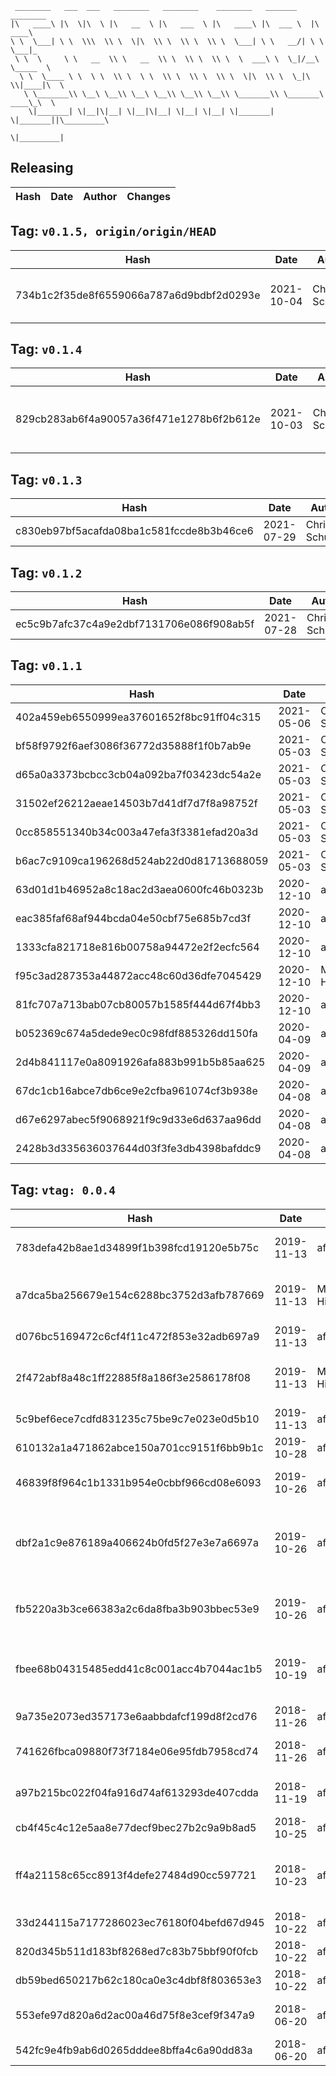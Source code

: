 ```
 ________   ___  ___   ________   ________    ________   _______    ________      
|\   ____\ |\  \|\  \ |\   __  \ |\   ___  \ |\   ____\ |\  ___ \  |\   ____\     
\ \  \___| \ \  \\\  \\ \  \|\  \\ \  \\ \  \\ \  \___| \ \   __/| \ \  \___|_    
 \ \  \     \ \   __  \\ \   __  \\ \  \\ \  \\ \  \  ___\ \  \_|/__\ \_____  \   
  \ \  \____ \ \  \ \  \\ \  \ \  \\ \  \\ \  \\ \  \|\  \\ \  \_|\ \\|____|\  \  
   \ \_______\\ \__\ \__\\ \__\ \__\\ \__\\ \__\\ \_______\\ \_______\ ____\_\  \ 
    \|_______| \|__|\|__| \|__|\|__| \|__| \|__| \|_______| \|_______||\_________\
                                                                      \|_________|
```

## Releasing
| Hash | Date | Author | Changes |
|------|------|--------|---------|


 ## Tag: `v0.1.5, origin/origin/HEAD`
| Hash | Date | Author | Changes |
|------|------|--------|---------|
| 734b1c2f35de8f6559066a787a6d9bdbf2d0293e | 2021-10-04 | Chris Schubert | Code cleanup and refactoring |


 ## Tag: `v0.1.4`
| Hash | Date | Author | Changes |
|------|------|--------|---------|
| 829cb283ab6f4a90057a36f471e1278b6f2b612e | 2021-10-03 | Chris Schubert | Organizing Appalachia packages for package management |


 ## Tag: `v0.1.3`
| Hash | Date | Author | Changes |
|------|------|--------|---------|
| c830eb97bf5acafda08ba1c581fccde8b3b46ce6 | 2021-07-29 | Chris Schubert | Updates |


 ## Tag: `v0.1.2`
| Hash | Date | Author | Changes |
|------|------|--------|---------|
| ec5c9b7afc37c4a9e2dbf7131706e086f908ab5f | 2021-07-28 | Chris Schubert | updates |


 ## Tag: `v0.1.1`
| Hash | Date | Author | Changes |
|------|------|--------|---------|
| 402a459eb6550999ea37601652f8bc91ff04c315 | 2021-05-06 | Chris Schubert | Updating assembly definition |
| bf58f9792f6aef3086f36772d35888f1f0b7ab9e | 2021-05-03 | Chris Schubert | Merge branch 'master' of https://github.com/AppalachiaInteractive/com.appalachia.unity3d.utility.hapki.interpolation |
| d65a0a3373bcbcc3cb04a092ba7f03423dc54a2e | 2021-05-03 | Chris Schubert | Removing modification tracking |
| 31502ef26212aeae14503b7d41df7d7f8a98752f | 2021-05-03 | Chris Schubert | Update README.md |
| 0cc858551340b34c003a47efa3f3381efad20a3d | 2021-05-03 | Chris Schubert | Update README.md |
| b6ac7c9109ca196268d524ab22d0d81713688059 | 2021-05-03 | Chris Schubert | Refactoring into Appalachia style project |
| 63d01d1b46952a8c18ac2d3aea0600fc46b0323b | 2020-12-10 | afterwise | Add tracing diagnostic |
| eac385faf68af944bcda04e50cbf75e685b7cd3f | 2020-12-10 | afterwise | Explicit interpolation start value |
| 1333cfa821718e816b00758a94472e2f2ecfc564 | 2020-12-10 | afterwise | Syntax interface tweak |
| f95c3ad287353a44872acc48c60d36dfe7045429 | 2020-12-10 | Malte Hildingsson | Merge pull request #3 from Hapki/feature/fixed32 |
| 81fc707a713bab07cb80057b1585f444d67f4bb3 | 2020-12-10 | afterwise | Avoid overflows |
| b052369c674a5dede9ec0c98fdf885326dd150fa | 2020-04-09 | afterwise | Add more constants |
| 2d4b841117e0a8091926afa883b991b5b85aa625 | 2020-04-09 | afterwise | Add RoundToInt, constants |
| 67dc1cb16abce7db6ce9e2cfba961074cf3b938e | 2020-04-08 | afterwise | Fix another typo |
| d67e6297abec5f9068921f9c9d33e6d637aa96dd | 2020-04-08 | afterwise | Fix typos |
| 2428b3d335636037644d03f3fe3db4398bafddc9 | 2020-04-08 | afterwise | Add Fixed32 |


 ## Tag: `vtag: 0.0.4`
| Hash | Date | Author | Changes |
|------|------|--------|---------|
| 783defa42b8ae1d34899f1b398fcd19120e5b75c | 2019-11-13 | afterwise | Bump package version |
| a7dca5ba256679e154c6288bc3752d3afb787669 | 2019-11-13 | Malte Hildingsson | Merge pull request #2 from Hapki/tweaks |
| d076bc5169472c6cf4f11c472f853e32adb697a9 | 2019-11-13 | afterwise | Tweaks |
| 2f472abf8a48c1ff22885f8a186f3e2586178f08 | 2019-11-13 | Malte Hildingsson | Merge pull request #1 from Hapki/tweaks |
| 5c9bef6ece7cdfd831235c75be9c7e023e0d5b10 | 2019-11-13 | afterwise | Tweaks |
| 610132a1a471862abce150a701cc9151f6bb9b1c | 2019-10-28 | afterwise | Named tuple members |
| 46839f8f964c1b1331b954e0cbbf966cd08e6093 | 2019-10-26 | afterwise | Add timeline as a dependency |
| dbf2a1c9e876189a406624b0fd5f27e3e7a6697a | 2019-10-26 | afterwise | Separate code into standardized Runtime and Editor directories |
| fb5220a3b3ce66383a2c6da8fba3b903bbec53e9 | 2019-10-26 | afterwise | Add playables mixing extensions |
| fbee68b04315485edd41c8c001acc4b7044ac1b5 | 2019-10-19 | afterwise | Something like a reduction syntax for UI elements |
| 9a735e2073ed357173e6aabbdafcf199d8f2cd76 | 2018-11-26 | afterwise | Rename |
| 741626fbca09880f73f7184e06e95fdb7958cd74 | 2018-11-26 | afterwise | Lazy, safe convenience wrappers |
| a97b215bc022f04fa916d74af613293de407cdda | 2018-11-19 | afterwise | Add more convenice utilities |
| cb4f45c4c12e5aa8e77decf9bec27b2c9a9b8ad5 | 2018-10-25 | afterwise | Add missing meta |
| ff4a21158c65cc8913f4defe27484d90cc597721 | 2018-10-23 | afterwise | Removed LazyBool now that bool? is a thing |
| 33d244115a7177286023ec76180f04befd67d945 | 2018-10-22 | afterwise | Directory restructure |
| 820d345b511d183bf8268ed7c83b75bbf90f0fcb | 2018-10-22 | afterwise | Add PD notice |
| db59bed650217b62c180ca0e3c4dbf8f803653e3 | 2018-10-22 | afterwise | Now as a package |
| 553efe97d820a6d2ac00a46d75f8e3cef9f347a9 | 2018-06-20 | afterwise | Add asmdefs, readme |
| 542fc9e4fb9ab6d0265dddee8bffa4c6a90dd83a | 2018-06-20 | afterwise | Initial |
